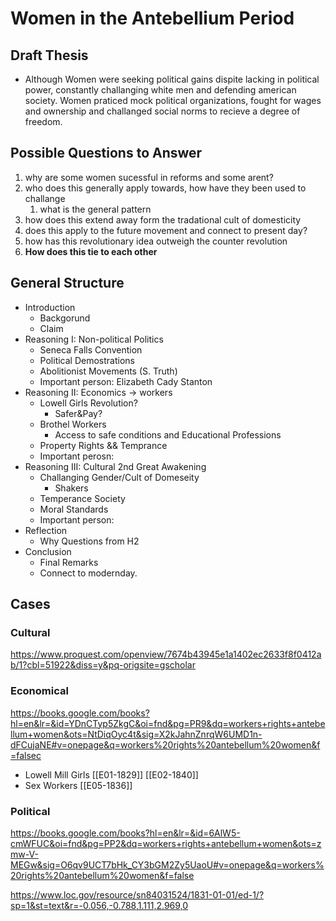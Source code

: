 # **Women in the Antebellium Period**
## Draft Thesis
- Although Women were seeking political gains dispite lacking in political power, constantly challanging white men and defending american society. Women praticed mock political organizations, fought for wages and ownership and challanged social norms to recieve a degree of freedom. 

## Possible Questions to Answer
1. why are some women sucessful in reforms and some arent?
2. who does this generally apply towards, how have they been used to challange
	1. what is the general pattern
3. how does this extend away form the tradational cult of domesticity
4. does this apply to the future movement and connect to present day?
5. how has this revolutionary idea outweigh the counter revolution
6. **How does this tie to each other**

## General Structure
- Introduction
	- Backgorund
	- Claim
- Reasoning I: Non-political Politics
	- Seneca Falls Convention
	- Political Demostrations
	- Abolitionist Movements (S. Truth)
	- Important person: Elizabeth Cady Stanton
- Reasoning II: Economics -> workers
	- Lowell Girls Revolution?
		- Safer&Pay?
	- Brothel Workers
		- Access to safe conditions and Educational Professions
	- Property Rights && Temprance
	- Important perosn: 
- Reasoning III: Cultural 2nd Great Awakening
	- Challanging Gender/Cult of Domeseity 
		- Shakers
	- Temperance Society
	- Moral Standards
	- Important person:
- Reflection
	- Why Questions from H2
- Conclusion
	- Final Remarks
	- Connect to modernday. 
## Cases

### Cultural
https://www.proquest.com/openview/7674b43945e1a1402ec2633f8f0412ab/1?cbl=51922&diss=y&pq-origsite=gscholar


### Economical
https://books.google.com/books?hl=en&lr=&id=YDnCTyp5ZkgC&oi=fnd&pg=PR9&dq=workers+rights+antebellum+women&ots=NtDiqOyc4t&sig=X2kJahnZnrqW6UMD1n-dFCujaNE#v=onepage&q=workers%20rights%20antebellum%20women&f=falsec
- Lowell Mill Girls
	[[E01-1829]]
	[[E02-1840]]
- Sex Workers
	[[E05-1836]]
### Political
https://books.google.com/books?hl=en&lr=&id=6AlW5-cmWFUC&oi=fnd&pg=PP2&dq=workers+rights+antebellum+women&ots=zmw-V-MEGw&sig=O6qv9UCT7bHk_CY3bGM2Zy5UaoU#v=onepage&q=workers%20rights%20antebellum%20women&f=false 

https://www.loc.gov/resource/sn84031524/1831-01-01/ed-1/?sp=1&st=text&r=-0.056,-0.788,1.111,2.969,0
